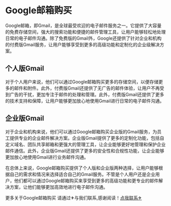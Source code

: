 # Google邮箱购买

Google邮箱，即Gmail，是全球最受欢迎的电子邮件服务之一。它提供了大容量的免费存储空间，强大的搜索功能和便捷的邮件管理工具，让用户能够轻松地处理日常的电子邮件沟通。除了免费版的Gmail外，Google还提供了针对企业和机构的付费版Gmail服务，让用户能够享受到更多的高级功能和定制化的企业级解决方案。

## 个人版Gmail

对于个人用户来说，他们可以通过Google邮箱购买更多的存储空间，以便存储更多的邮件和附件。此外，付费版Gmail还提供了无广告的邮件体验，让用户不再受到广告的干扰，更加专注于邮件的处理和管理。此外，付费版Gmail还提供了更多的技术支持和保障，让用户能够更加放心地使用Gmail进行日常的电子邮件沟通。

## 企业版Gmail

对于企业和机构来说，他们可以通过Google邮箱购买企业版的Gmail服务，为员工提供专业的企业邮件解决方案。企业版Gmail提供了更多的定制化功能，包括自定义域名、团队共享邮箱和更强大的管理工具，让企业能够更好地管理和保护企业邮件通信。此外，企业版Gmail还提供了更多的安全性和合规性功能，让企业能够更加放心地使用Gmail进行业务邮件沟通。

在总体上来说，Google邮箱购买提供了个人版和企业版两种选择，让用户能够根据自己的需求和情况来选择适合自己的Gmail服务。不管是个人用户还是企业用户，他们都可以通过Google邮箱购买来享受到更多的高级功能和更专业的邮件解决方案，让他们能够更加高效地进行电子邮件沟通。

更多关于Google邮箱购买 请通过✈与我们联系,感谢阅读！[点我联系✈](https://faq.G208.com)
